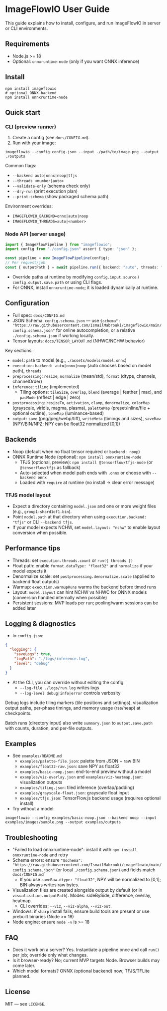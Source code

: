 # ImageFlowIO User Guide

This guide explains how to install, configure, and run ImageFlowIO in server or CLI environments.

## Requirements

- Node.js >= 18
- Optional: `onnxruntime-node` (only if you want ONNX inference)

## Install

```
npm install imageflowio
# optional ONNX backend
npm install onnxruntime-node
```

## Quick start

### CLI (preview runner)

1. Create a config (see `docs/CONFIG.md`).
2. Run with your image:

```
imageflowio --config config.json --input ./path/to/image.png --output ./outputs
```

Common flags:

- `--backend auto|onnx|noop|tfjs`
- `--threads <number|auto>`
- `--validate-only` (schema check only)
- `--dry-run` (print execution plan)
- `--print-schema` (show packaged schema path)

Environment overrides:

- `IMAGEFLOWIO_BACKEND=onnx|auto|noop`
- `IMAGEFLOWIO_THREADS=auto|<number>`

### Node API (server usage)

```ts
import { ImageFlowPipeline } from "imageflowio";
import config from "./config.json" assert { type: "json" };

const pipeline = new ImageFlowPipeline(config);
// Per request/job
const { outputPath } = await pipeline.run({ backend: "auto", threads: "auto" });
```

- Override paths at runtime by modifying `config.input.source` / `config.output.save.path` or using CLI flags.
- For ONNX, install `onnxruntime-node`; it is loaded dynamically at runtime.

## Configuration

- Full spec: `docs/CONFIG.md`
- JSON Schema: `config.schema.json` — use `$schema": "https://raw.githubusercontent.com/IsmailMabrouki/imageflowio/main/config.schema.json"` for online autocompletion, or a relative `./config.schema.json` if working locally.
- Tensor layouts: `docs/TENSOR_LAYOUT.md` (NHWC/NCHW behavior)

Key sections:

- `model`: `path` to model (e.g., `./assets/models/model.onnx`)
- `execution`: `backend: auto|onnx|noop` (auto chooses based on model path), `threads`
- `preprocessing`: `resize`, `normalize` (mean/std), `format` (dtype, channels, channelOrder)
- `inference`: `tiling` (implemented)
  - Tiling options: `tileSize`, `overlap`, `blend` (average | feather | max), and `padMode` (reflect | edge | zero)
- `postprocessing`: `resizeTo`, `activation`, `clamp`, `denormalize`, `colorMap` (grayscale, viridis, magma, plasma), `paletteMap` (preset/inline/file + optional outline), `toneMap` (luminance-based)
- `output`: `save` (png/jpeg/webp/tiff), `writeMeta` (timings and sizes), `saveRaw` (NPY/BIN/NPZ; NPY can be float32 normalized [0,1])

## Backends

- Noop (default when no float tensor required or `backend: noop`)
- ONNX Runtime Node (optional): `npm install onnxruntime-node`
  - TFJS (optional, preview): `npm install @tensorflow/tfjs-node` (or `@tensorflow/tfjs` as fallback)
  - Auto-selected when model path ends with `.onnx` or choose with `--backend onnx`
  - Loaded with `require` at runtime (no install -> clear error message)

### TFJS model layout

- Expect a directory containing `model.json` and one or more weight files (e.g., `group1-shard1of1.bin`).
- Point `model.path` at that directory when using `execution.backend: "tfjs"` or CLI `--backend tfjs`.
- If your model expects NCHW, set `model.layout: "nchw"` to enable layout conversion when possible.

## Performance tips

- Threads: set `execution.threads.count` or `run({ threads })`
- Float path: enable `format.dataType: "float32"` and `normalize` if your model expects it
- Denormalize scale: set `postprocessing.denormalize.scale` (applied to backend float outputs)
- Warmup: `execution.warmupRuns` warms the backend before timed runs
- Layout: `model.layout` can hint NCHW vs NHWC for ONNX models (conversion handled internally when possible)
- Persistent sessions: MVP loads per run; pooling/warm sessions can be added later

## Logging & diagnostics

- In `config.json`:

```json
{
  "logging": {
    "saveLogs": true,
    "logPath": "./logs/inference.log",
    "level": "debug"
  }
}
```

- At the CLI, you can override without editing the config:
  - `--log-file ./logs/run.log` writes logs
  - `--log-level debug|info|error` controls verbosity

Debug logs include tiling markers (tile positions and settings), visualization output paths, per-phase timings, and memory usage (rss/heap) at checkpoints.

Batch runs (directory input) also write `summary.json` to `output.save.path` with counts, duration, and per-file outputs.

## Examples

- See `examples/README.md`
  - `examples/palette-file.json`: palette from JSON + raw BIN
  - `examples/float32-raw.json`: save NPY as float32
  - `examples/basic-noop.json`: end-to-end preview without a model
  - `examples/viz-overlay.json` and `examples/viz-heatmap.json`: visualization outputs
  - `examples/tiling.json`: tiled inference (overlap/padding)
  - `examples/grayscale-float.json`: grayscale float input
  - `examples/tfjs.json`: TensorFlow.js backend usage (requires optional install)
- Try without a model:

```
imageflowio --config examples/basic-noop.json --backend noop --input examples/images/sample.png --output examples/outputs
```

## Troubleshooting

- "Failed to load onnxruntime-node": install it with `npm install onnxruntime-node` and retry
- Schema errors: ensure `"$schema": "https://raw.githubusercontent.com/IsmailMabrouki/imageflowio/main/config.schema.json"` (or local `./config.schema.json`) and fields match `docs/CONFIG.md`
  - If you use `saveRaw.dtype: "float32"`, NPY will be normalized to [0,1]; BIN always writes raw bytes.
- Visualization files are created alongside output by default (or in `visualization.outputPath`). Modes: sideBySide, difference, overlay, heatmap.
  - CLI overrides: `--viz`, `--viz-alpha`, `--viz-out`.
- Windows: if `sharp` install fails, ensure build tools are present or use prebuilt binaries (Node >= 18)
- Node engine: ensure `node -v` is >= 18

## FAQ

- Does it work on a server? Yes. Instantiate a pipeline once and call `run()` per job; override only what changes.
- Is it browser-ready? No; current MVP targets Node. Browser builds may come later.
- Which model formats? ONNX (optional backend) now; TFJS/TFLite planned.

## License

MIT — see `LICENSE`.
